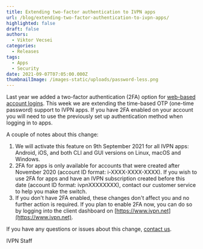 ```yaml
---
title: Extending two-factor authentication to IVPN apps
url: /blog/extending-two-factor-authentication-to-ivpn-apps/
highlighted: false
draft: false
authors:
  - Viktor Vecsei
categories:
  - Releases
tags:
  - Apps
  - Security
date: 2021-09-07T07:05:00.000Z
thumbnailImage: /images-static/uploads/password-less.png
---
```

Last year we added a two-factor authentication (2FA) option for [web-based account logins](/blog/new-open-source-ivpn-website-subscribe-without-email/). This week we are extending the time-based OTP (one-time password) support to IVPN apps. If you have 2FA enabled on your account you will need to use the previously set up authentication method when logging in to apps.

A couple of notes about this change:

1. We will activate this feature on 9th September 2021 for all IVPN apps: Android, iOS, and both CLI and GUI versions on Linux, macOS and Windows.
2. 2FA for apps is only available for accounts that were created after November 2020 (account ID format: i-XXXX-XXXX-XXXX). If you wish to use 2FA for apps and have an IVPN subscription created before this date (account ID format: ivpnXXXXXXXX), contact our customer service to help you make the switch. 
3. If you don't have 2FA enabled, these changes don't affect you and no further action is required. If you plan to enable 2FA now, you can do so by logging into the client dashboard on [https://www.ivpn.net](https://www.ivpn.net).

If you have any questions or issues about this change, [contact us](/contactus/).

IVPN Staff
